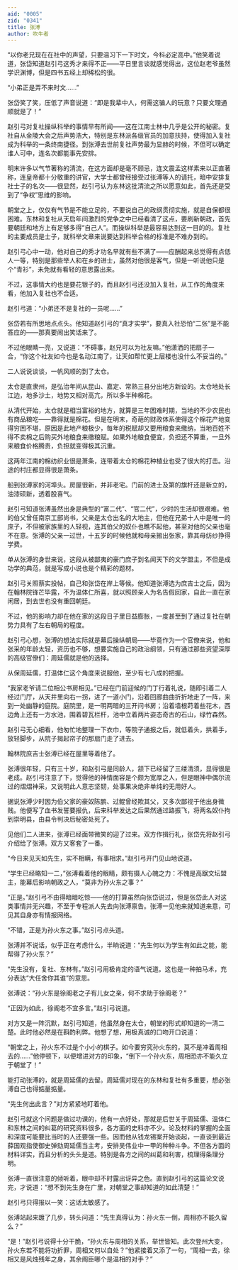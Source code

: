 ```yaml
---
aid: "0005"
zid: "0341"
title: 张溥
author: 吹牛者
---
```


“以你老兄现在在社中的声望，只要温习下一下时文，今科必定高中。”他笑着说道，张岱知道赵引弓这秀才来得不正——平日里言谈就感觉得出，这位赵老爷虽然学识渊博，但是四书五经上却稀松的很。

“小弟正是弄不来时文……”

张岱笑了笑，压低了声音说道：“即是我辈中人，何需这骗人的玩意？只要文理通顺就是了！”

赵引弓对复社操纵科举的事情早有所闻——这在江南士林中几乎是公开的秘密。复社自从金陵大会之后声势浩大，特别是东林派各级官员的加意扶持，使得加入复社成为科举的一条终南捷径。到张溥去世前复社声势最为显赫的时候，不但可以确定谁人可中，连名次都能事先安排。

明末许多以气节著称的清流，在这方面却是毫不顾忌，连文震孟这样素来以正直著称，连皇帝都十分敬重的讲官，大学士都曾经接受过张溥等人的请托，暗中安排复社士子的名次——很显然，赵引弓认为东林这批清流之所以愿意如此，首先还是受到了“争权”思维的影响。

朝堂之上，仅仅有气节是不能立足的，不要说自己的政纲贯彻实施，就是自保都很困难。东林和复社从天启年间激烈的党争之中已经看清了这点，要刷新朝政，首先要朝廷和地方上有足够多得“自己人”。而操纵科举是最容易达到这一目的的。复社的主要成员是士子，就科举文章来说要达到科举合格的标准是不难办到的。

赵引弓心中一动，他对自己的秀才功名早就有些不满了——应酬起来总觉得有点低人一等，特别是那些举人和在乡的进士，虽然对他很是客气，但是一听说他只是个“青衫”，未免就有看轻的意思露出来。

不过，这事情大约也是要花银子的，而且赵引弓还没加入复社，从工作的角度来看，他加入复社也不合适。

赵引弓道：“小弟还不是复社的一员呢……”

张岱若有所思地点点头。他知道赵引弓的“真才实学”，要真入社恐怕“二张”是不能答应的——那真要闹出笑话来了。

不过他眼睛一亮，又说道：“不碍事，赵兄可以为社友嘛。”他潇洒的把扇子一合，“你这个社友如今也是名动江南了，让天如帮忙更上层楼也没什么不妥当的。”

二人说说谈谈，一帆风顺的到了太仓。

太仓是直隶州，是弘治年间从昆山、嘉定、常熟三县分出地方新设的。太仓地处长江边，地多沙土，地势又相对高亢，所以多半种棉花。

从清代开始，太仓就是相当富裕的地方，就算是三年困难时期，当地的不少农民也有商品粮吃——靠得就是棉花。但是在明末，奇葩的财政体系使得这个棉花产地变得穷困不堪，原因是此地产粮极少，每年的税赋却又要用粮食来缴纳，当地百姓不得不卖棉之后购买外地粮食来缴粮赋。如果外地粮食便宜，负担还不算重，一旦外来粮食价格腾贵，负担就变得极其沉重。

这两年江南的棉纺织业很是萧条，连带着太仓的棉花种植业也受了很大的打击。沿途的村庄都显得很是萧条。

船到张溥家的河埠头。房屋很新，并非老宅。门前的进士及第的旗杆还是新立的，油漆硕新，透着股喜气。

赵引弓知道张溥虽然出身是典型的“富二代”、“官二代”，少时的生活却很艰难。他的伯父曾任南京工部尚书，父亲是太仓出名的大地主，但他在兄弟十人中是唯一的庶子，不但被家族里的人轻视，连其伯父的奴仆也瞧不起他，甚至对他的父亲也毫不在意。张溥的父亲一过世，十五岁的时候他就和母亲搬出张家，靠其母纺纱挣得学费。

单从张溥的身世来说，这段从被鄙夷的豪门庶子到名闻天下的文学盟主，不但是成功学的典范，就是写成小说也是个精彩的题材。

赵引弓关照蔡实投帖，自己和张岱在岸上等候。他知道张溥选为庶吉士之后，因为在翰林院锋芒毕露，不为温体仁所喜，就以照顾亲人为名告假回家，自此一直在家闲居，到去世也没有重回朝廷。

不过，他的影响力却在他在家的这段日子里日益膨胀，一度甚至到了通过复社在朝势力具有了左右朝局的程度。

赵引弓心想，张溥的想法实际就是幕后操纵朝局——毕竟作为一个官僚来说，他和张采的年龄太轻，资历也不够，想要实施自己的政治纲领，只有通过那些资望深厚的高级官僚们：周延儒就是他的选择。

从保周延儒，打温体仁这个角度来说服他，至少有七八成的把握。

“我家老爷请二位相公书房相见。”已经在门前迎候的门丁行着礼说，随即引着二人经过门厅，从天井里向右一拐，进了一道小门，沿着回廊曲曲折折地走了一阵，来到一处幽静的庭院。庭院里，是一明两暗的三开问书房；沿着墙根莳着些花木，西边角上还有一方水池，围着碧瓦栏杆，池中立着两片姿态奇古的石山，绿竹森然。

赵引弓无心细看，他匆忙地整理一下衣巾，等院子通报之后，就低着头，拱着手，放轻脚步，从院子揭起帘子的那扇门走了进去。

翰林院庶吉士张溥已经在屋里等着他了。

张溥很年轻，只有三十岁，和赵引弓是同龄人，颔下已经留了三缕清须，显得很是老成。赵引弓注意了下，觉得他的神情面容是个颇为宽厚之人，但是眼神中偶尔流过的熠熠神采，又说明此人意志坚韧，处事果决绝非单纯的无用好人。

据说张溥少时因为伯父家的豪奴陈鹏、过鲲曾经欺其父，又多次鄙视于他出身微贱。他便写了血书发誓要报仇，后来科举发达之后果然通过路振飞，将两名奴仆拘到崇明县，由县令判决后秘密处死了。

见他们二人进来，张溥已经面带微笑的迎了过来。双方作揖行礼，张岱先将赵引弓介绍给了张溥。双方又客套了一番。

“今日来见天如先生，实不相瞒，有事相求。”赵引弓开门见山地说道。

“学生已经略知一二，”张溥看着他的眼睛，颇有摄人心魄之力：不愧是高踞文坛盟主，能幕后影响朝政之人，“莫非为孙火东之事？”

“正是。”赵引弓不由得暗暗吃惊——他的打算虽然向张岱说过，但是张岱此人对这类事情并无兴趣，不至于专程派人先去向张溥禀告。张溥一见他来就知道来意，可见其自身亦有情报网络。

“不错，正是为孙火东之事。”赵引弓点头道。

张溥并不说话，似乎正在考虑什么，半晌说道：“先生何以为学生有如此之能，能帮得了孙火东？”

“先生没有，复社、东林有。”赵引弓用极肯定的语气说道。这也是一种拍马术，充分表达“大任舍你其谁”的意思。

张溥说：“孙火东是徐阁老之子有儿女之亲，何不求助于徐阁老？”

“正因为如此，徐阁老不宜多言。”赵引弓说道。

对方又是一阵沉默，赵引弓知道，他虽然身在太仓，朝堂的形式却知道的一清二楚。此时他必然是在斟酌利弊。他想了想，用极真诚的口吻开口说道：

“朝堂之上，孙火东不过是个小小的棋子。如今要穷究孙火东的，莫不是冲着周相去的……”他停顿下，以便增进对方的印象，“倒下一个孙火东，周相恐亦不能久立于朝堂了！”

能打动张溥的，就是周延儒的去留。周延儒对现在的东林和复社有多重要，想必张溥自己也得掂量掂量。

“先生何出此言？”对方紧紧地盯着他。

赵引弓就这个问题是做过功课的，他有一点好处，那就是后世关于周延儒、温体仁和东林之间的纠葛的研究资料很多，各方面的史料亦不少。论及材料的掌握的全面和深度可能要比当时的人还要强一些。因而他从钱龙锡案开始谈起，一直谈到最近薛国观指使御史弹劾周延儒当主考，安排吴伟业中一甲的种种斗争。不但各方面的材料详实，而且分析的头头是道。特别是各方之间的纠葛和利害，梳理得条理分明。

张溥一直很注意的倾听着，眼中却不时露出讶异之色。直到赵引弓的这篇论文说完，才说道：“想不到先生身在广里，对朝堂之事却知道的如此清楚！”

赵引弓只得报以一笑：这话太敏感了。

张溥站起来踱了几步，转头问道：“先生真得认为：孙火东一倒，周相亦不能久留么？”

“是！”赵引弓说得十分干脆，“孙火东与周相的关系，举世皆知。此次登州大变，孙火东若不能将功折罪，周相又何以自处？”他紧接着又添了一句，“周相一去，徐相又是风烛残年之身，其余阁臣哪个是温相的对手？”
